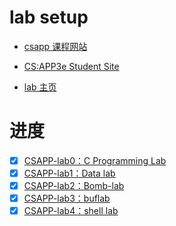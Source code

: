 

# lab setup
- [csapp 课程网站](http://www.cs.cmu.edu/afs/cs/academic/class/15213-s22/www/schedule.html)

- [CS:APP3e Student Site](https://csapp.cs.cmu.edu/3e/students.html)

- [lab 主页](http://csapp.cs.cmu.edu/3e/labs.html)

# 进度

- [x] [CSAPP-lab0：C Programming Lab](https://gls.show/p/3b50ff2c/)
- [x] [CSAPP-lab1：Data lab](https://gls.show/p/6d79108/)
- [x] [CSAPP-lab2：Bomb-lab](https://gls.show/p/44962f68/)
- [x] [CSAPP-lab3：buflab](https://gls.show/p/db3828d1/)
- [x] [CSAPP-lab4：shell lab](https://gls.show/p/d4c22a8b/)
